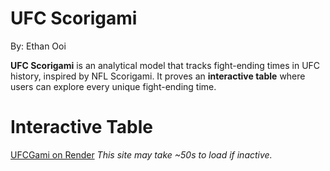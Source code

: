 # UFC Scorigami
By: Ethan Ooi

**UFC Scorigami** is an analytical model that tracks fight-ending times in UFC history, inspired by NFL Scorigami. It proves an **interactive table** where users can explore every unique fight-ending time. 

# Interactive Table
[UFCGami on Render](https://ufcgami-1.onrender.com) 
*This site may take ~50s to load if inactive.*